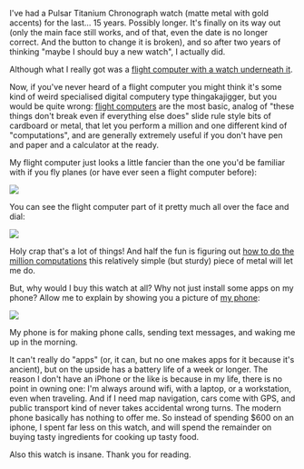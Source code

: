 I've had a Pulsar Titanium Chronograph watch (matte metal with gold accents) for the last... 15 years. Possibly longer. It's finally on its way out (only the main face still works, and of that, even the date is no longer correct. And the button to change it is broken), and so after two years of thinking "maybe I should buy a new watch", I actually did.

Although what I really got was a [flight computer with a watch underneath it](http://www.amazon.ca/Seiko-SNA411-Flight-Alarm-Chronograph/dp/B00068TJM6).

Now, if you've never heard of a flight computer you might think it's some kind of weird specialised digital computery type thingakajigger, but you would be quite wrong: [flight computers](https://en.wikipedia.org/wiki/Flight_computer) are the most basic, analog of "these things don't break even if everything else does" slide rule style bits of cardboard or metal, that let you perform a million and one different kind of "computations", and are generally extremely useful if you don't have pen and paper and a calculator at the ready.

My flight computer just looks a little fancier than the one you'd be familiar with if you fly planes (or have ever seen a flight computer before):

<img src="/gh-weblog-2/images/sna411.jpg" class="border">

You can see the flight computer part of it pretty much all over the face and dial:

<img src="/gh-weblog-2/images/sna411-close.jpg" class="border">

Holy crap that's a lot of things! And half the fun is figuring out [how to do the million computations](https://www.youtube.com/watch?v=Y7ZlWKeA_c8) this relatively simple (but sturdy) piece of metal will let me do.

But, why would I buy this watch at all? Why not just install some apps on my phone? Allow me to explain by showing you a picture of [my phone](https://en.wikipedia.org/wiki/Nokia_N900):

<img src="/gh-weblog-2/images/phone.jpg" class="border">

My phone is for making phone calls, sending text messages, and waking me up in the morning.

It can't really do "apps" (or, it can, but no one makes apps for it because it's ancient), but on the upside has a battery life of a week or longer. The reason I don't have an iPhone or the like is because in my life, there is no point in owning one: I'm always around wifi, with a laptop, or a workstation, even when traveling. And if I need map navigation, cars come with GPS, and public transport kind of never takes accidental wrong turns. The modern phone basically has nothing to offer me. So instead of spending $600 on an iphone, I spent far less on this watch, and will spend the remainder on buying tasty ingredients for cooking up tasty food.

Also this watch is insane. Thank you for reading.